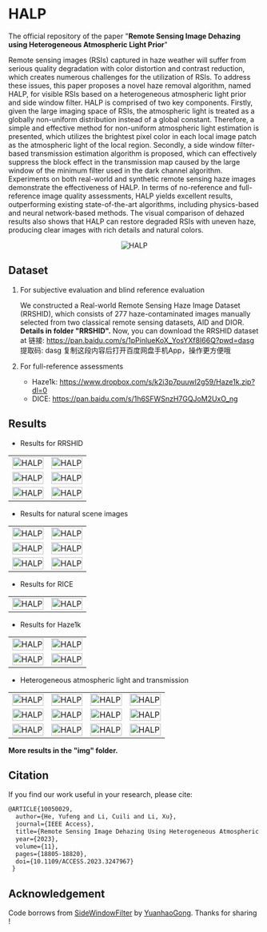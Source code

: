 # HALP
The official repository of the paper "**Remote Sensing Image Dehazing using Heterogeneous Atmospheric Light Prior**"



Remote sensing images (RSIs) captured in haze weather will suffer from serious quality degradation with color distortion and contrast reduction, which creates numerous challenges for the utilization of RSIs. To address these issues, this paper proposes a novel haze removal algorithm, named HALP, for visible RSIs based on a heterogeneous atmospheric light prior and side window filter. HALP is comprised of two key components. Firstly, given the large imaging space of RSIs, the atmospheric light is treated as a globally non-uniform distribution instead of a global constant. Therefore, a simple and effective method for non-uniform atmospheric light estimation is presented, which utilizes the brightest pixel color in each local image patch as the atmospheric light of the local region. Secondly, a side window filter-based transmission estimation algorithm is proposed, which can effectively suppress the block effect in the transmission map caused by the large window of the minimum filter used in the dark channel algorithm. Experiments on both real-world and synthetic remote sensing haze images demonstrate the effectiveness of HALP. In terms of no-reference and full-reference image quality assessments, HALP yields excellent results, outperforming existing state-of-the-art algorithms, including physics-based and neural network-based methods. The visual comparison of dehazed results also shows that HALP can restore degraded RSIs with uneven haze, producing clear images with rich details and natural colors.

<center>
<img src="./img/HALP.png" alt="HALP" />
</center>



## Dataset
1. For subjective evaluation and blind reference evaluation

    We constructed a Real-world Remote Sensing Haze Image Dataset (RRSHID), which consists of 277 haze-contaminated images manually selected from two classical remote sensing datasets, AID and DIOR. **Details in folder "RRSHID".** Now, you can download the RRSHID dataset at 链接: https://pan.baidu.com/s/1pPinlueKoX_YosYXf8I66Q?pwd=dasg 提取码: dasg 复制这段内容后打开百度网盘手机App，操作更方便哦
3. For full-reference assessments

      - Haze1k: https://www.dropbox.com/s/k2i3p7puuwl2g59/Haze1k.zip?dl=0
      - DICE: https://pan.baidu.com/s/1h6SFWSnzH7GQJoM2UxO_ng

  

## Results

- Results for RRSHID

<table>
<tr>
	<td><img src="./img/hazy_img/AID_industrial_37.jpg" width="100%" alt="HALP" /></td>
	<td><img src="./img/results/AID_industrial_37.jpg" width="100%" alt="HALP" /></td>
</tr>
    <tr>
	<td><img src="./img/hazy_img/DIOR_TEST_13004.jpg" width="100%" alt="HALP" /></td>
	<td><img src="./img/results/DIOR_TEST_13004.jpg" width="100%" alt="HALP" /></td>
</tr>
    <tr>
	<td><img src="./img/hazy_img/AID_church_116.jpg" width="100%" alt="HALP" /></td>
	<td><img src="./img/results/AID_church_116.jpg" width="100%" alt="HALP" /></td>
</tr>
</table>


- Results for natural scene images

<table>
<tr>
	<td><img src="./img/hazy_img/HazyDay.png" width="100%" alt="HALP" /></td>
	<td><img src="./img/results/HazyDay.png" width="100%" alt="HALP" /></td>
</tr>
<tr>
	<td><img src="./img/hazy_img/house_input.png" width="100%" alt="HALP" /></td>
	<td><img src="./img/results/house_input.png" width="100%" alt="HALP" /></td>
</tr>
<tr>
	<td><img src="./img/hazy_img/lviv_input.png" width="100%" alt="HALP" /></td>
	<td><img src="./img/results/lviv_input.png" width="100%" alt="HALP" /></td>
</tr>
</table>


- Results for RICE

<table>
<tr>
	<td><img src="./img/hazy_img/RICE_269.png" width="100%" alt="HALP" /></td>
	<td><img src="./img/results/RICE_269.png" width="100%" alt="HALP" /></td>
</tr>
</table>

- Results for Haze1k

<table>
<tr>
	<td><img src="./img/hazy_img/Haze1k_thin_375.png" width="100%" alt="HALP" /></td>
	<td><img src="./img/results/Haze1k_thin_375.png" width="100%" alt="HALP" /></td>
</tr>
<tr>
	<td><img src="./img/hazy_img/Haze1k_moderate_3.png" width="100%" alt="HALP" /></td>
	<td><img src="./img/results/Haze1k_moderate_3.png" width="100%" alt="HALP" /></td>
</tr>
</table>

- Heterogeneous atmospheric light and transmission

<table>
<tr>
	<td><img src="./img/hazy_img/AID_farmland_265.jpg" width="100%" alt="HALP" /></td>
	<td><img src="./img/results/AID_farmland_265_T.jpg" width="100%" alt="HALP" /></td>
    <td><img src="./img/results/AID_farmland_265_A.jpg" width="100%" alt="HALP" /></td>
    <td><img src="./img/results/AID_farmland_265.jpg" width="100%" alt="HALP" /></td>
</tr>
<tr>
	<td><img src="./img/hazy_img/DIOR_TEST_12035.jpg" width="100%" alt="HALP" /></td>
	<td><img src="./img/results/DIOR_TEST_12035_T.jpg" width="100%" alt="HALP" /></td>
    <td><img src="./img/results/DIOR_TEST_12035_A.jpg" width="100%" alt="HALP" /></td>
    <td><img src="./img/results/DIOR_TEST_12035.jpg" width="100%" alt="HALP" /></td>
</tr>
<tr>
	<td><img src="./img/hazy_img/DIOR_TEST_15104.jpg" width="100%" alt="HALP" /></td>
	<td><img src="./img/results/DIOR_TEST_15104_T.jpg" width="100%" alt="HALP" /></td>
    <td><img src="./img/results/DIOR_TEST_15104_A.jpg" width="100%" alt="HALP" /></td>
    <td><img src="./img/results/DIOR_TEST_15104.jpg" width="100%" alt="HALP" /></td>
</tr>
</table>


**More results in the "img" folder.**



## Citation

If you find our work useful in your research, please cite:

```tex
@ARTICLE{10050029,
  author={He, Yufeng and Li, Cuili and Li, Xu},
  journal={IEEE Access}, 
  title={Remote Sensing Image Dehazing Using Heterogeneous Atmospheric Light Prior}, 
  year={2023},
  volume={11},
  pages={18805-18820},
  doi={10.1109/ACCESS.2023.3247967}
 }
```



## Acknowledgement

Code borrows from [SideWindowFilter](https://github.com/YuanhaoGong/SideWindowFilter) by [YuanhaoGong](https://github.com/YuanhaoGong). Thanks for sharing !





